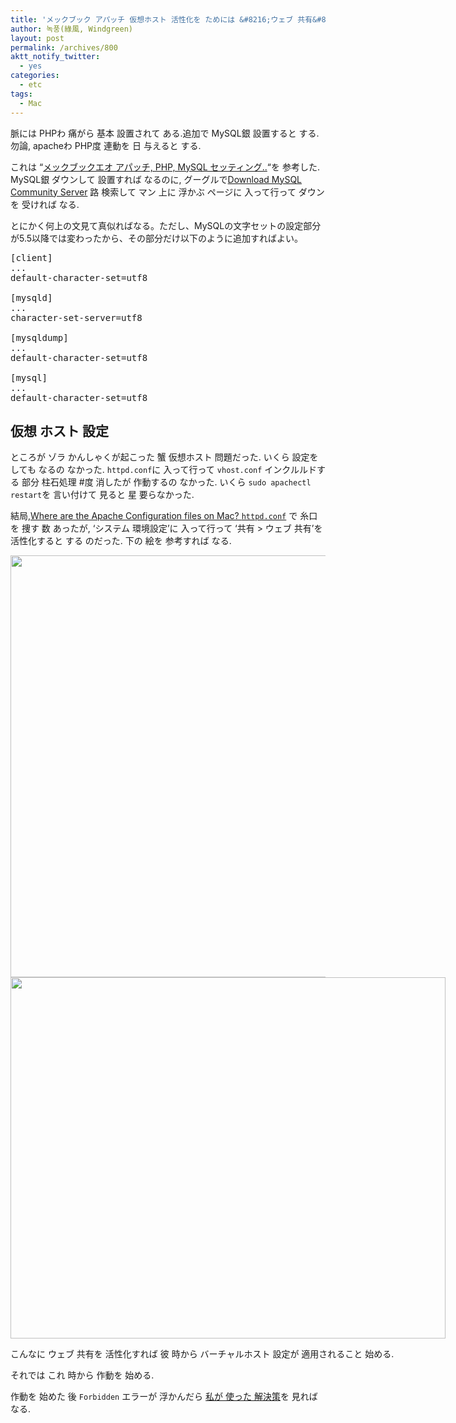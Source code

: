 ```yaml
---
title: 'メックブック アパッチ 仮想ホスト 活性化を ためには &#8216;ウェブ 共有&#8217;を つけると する'
author: 녹풍(綠風, Windgreen)
layout: post
permalink: /archives/800
aktt_notify_twitter:
  - yes
categories:
  - etc
tags:
  - Mac
---
```

脈には PHPわ 痛がら 基本 設置されて ある.追加で MySQL銀 設置すると する. 勿論, apacheわ PHP度 連動を 日 与えると する.

これは &#8220;<a title="メックブックエオ アパッチ, PHP, MySQL セッティング.." href="http://madchick.egloos.com/3662494" target="_top">メックブックエオ アパッチ, PHP, MySQL セッティング..</a>&#8220;を 参考した. MySQL銀 ダウンして 設置すれば なるのに, グーグルで[Download MySQL Community Server][1] 路 検索して マン 上に 浮かぶ ページに 入って行って ダウンを 受ければ なる.

とにかく何上の文見て真似ればなる。ただし、MySQLの文字セットの設定部分が5.5以降では変わったから、その部分だけ以下のように追加すればよい。

<pre>[client]
...
default-character-set=utf8

[mysqld]
...
character-set-server=utf8

[mysqldump]
...
default-character-set=utf8

[mysql]
...
default-character-set=utf8</pre>

## 仮想 ホスト 設定

ところが ゾラ かんしゃくが起こった 蟹 仮想ホスト 問題だった. いくら 設定を しても なるの なかった. `httpd.conf`に 入って行って `vhost.conf` インクルルドする 部分 柱石処理 #度 消したが 作動するの なかった. いくら `sudo apachectl restart`を 言い付けて 見ると 星 要らなかった.

結局,<a href="http://smartwebdeveloper.com/mac/httpd-conf-location-mac" target="_top">Where are the Apache Configuration files on Mac? <code>httpd.conf</code></a> で 糸口を 捜す 数 あったが, &#8216;システム 環境設定&#8217;に 入って行って &#8216;共有 > ウェブ 共有&#8217;を 活性化すると する のだった. 下の 絵を 参考すれば なる.

<img class="aligncenter" alt="" src="http://dl.dropbox.com/u/15546257/blog/mytory/macbook-web-sharing-1.png" width="782" height="675" />

<div style="width: 706px" class="wp-caption aligncenter">
  <img class=" " alt="" src="http://dl.dropbox.com/u/15546257/blog/mytory/macbook-web-sharing-2.png" width="696" height="578" /><p class="wp-caption-text">
    こんなに ウェブ 共有を 活性化すれば 彼 時から バーチャルホスト 設定が 適用されること 始める.
  </p>
</div>

それでは これ 時から 作動を 始める.

作動を 始めた 後 `Forbidden` エラーが 浮かんだら <a title="アパッチ Forbidden  You don’t have permission to access / on this server. エラー 解決" href="http://mytory.local/archives/3143" target="_top">私が 使った 解決策</a>を 見れば なる.

 [1]: https://www.google.co.kr/#q=Download+MySQL+Community+Server